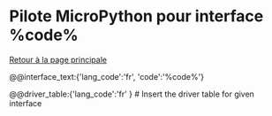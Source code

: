 # Pilote MicroPython pour interface %code%
[Retour à la page principale](../../readme.md)

@@interface_text:{'lang_code':'fr', 'code':'%code%'}


@@driver_table:{'lang_code':'fr' } # Insert the driver table for given interface
